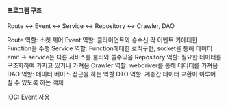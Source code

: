 #### 프로그램 구조

Route <-> Event <-> Service <-> Repository <-> Crawler, DAO

Route 역할: 소켓 제어
Event 역할: 클라이언트와 송수신 각 이벤트 키에대한 Function을 수행
Service 역할: Function에대한 로직구현, socket을 통해 데이터 emit -> service는 다른 서비스를 불러와 쓸수있음
Repository 역할: 필요한 데이터를 구조화하여 가지고 있거나 가져옴
Crawler 역할: webdriver를 통해 데이터를 가져옴
DAO 역할: 데이터 베이스 접근을 하는 역할
DTO 역할: 계층간 데이터 교환이 이루어 질 수 있도록 하는 객체

IOC: Event 사용